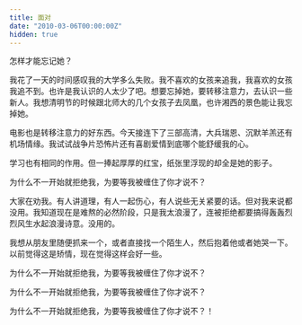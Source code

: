 ```yaml
---
title: 面对
date: "2010-03-06T00:00:00Z"
hidden: true
---
```

怎样才能忘记她？

我花了一天的时间感叹我的大学多么失败。我不喜欢的女孩来追我，我喜欢的女孩我追不到。也许是我认识的人太少了吧。想要忘掉她，要转移注意力，去认识一些新人。我想清明节的时候跟北师大的几个女孩子去凤凰，也许湘西的景色能让我忘掉她。

电影也是转移注意力的好东西。今天接连下了三部高清，大兵瑞恩、沉默羊羔还有机场情缘。我试试战争片恐怖片还有喜剧爱情到底哪个能舒缓我的心。

学习也有相同的作用。但一捧起厚厚的红宝，纸张里浮现的却全是她的影子。

为什么不一开始就拒绝我，为要等我被缠住了你才说不？

大家在劝我。有人讲道理，有人一起伤心，有人说些无关紧要的话。但对我来说都没用。我知道现在是难熬的必然阶段，只是我太浪漫了，连被拒绝都要搞得轰轰烈烈风生水起浪漫诗意。没用的。

我想从朋友里随便抓来一个，或者直接找一个陌生人，然后抱着他或者她哭一下。以前觉得这是矫情，现在觉得这样会好一些。

为什么不一开始就拒绝我，为要等我被缠住了你才说不？

为什么不一开始就拒绝我，为要等我被缠住了你才说不？

为什么不一开始就拒绝我，为要等我被缠住了你才说不？！